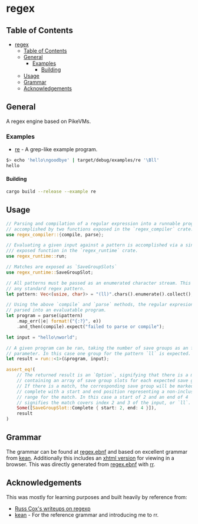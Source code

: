 # regex
## Table of Contents
<!-- TOC -->

- [regex](#regex)
	- [Table of Contents](#table-of-contents)
	- [General](#general)
		- [Examples](#examples)
			- [Building](#building)
	- [Usage](#usage)
	- [Grammar](#grammar)
	- [Acknowledgements](#acknowledgements)

<!-- /TOC -->

## General
A regex engine based on PikeVMs.

### Examples
- [re](./compiler/examples/re/) - A grep-like example program.

```bash
$> echo 'hello\ngoodbye' | target/debug/examples/re '\Bll'
hello
```

#### Building
```bash
cargo build --release --example re
```

## Usage
```rust
// Parsing and compilation of a regular expression into a runnable program is
// accomplished by two functions exposed in the `regex_compiler` crate.
use regex_compiler::{compile, parse};

// Evaluating a given input against a pattern is accomplished via a single
/// exposed function in the `regex_runtime` crate.
use regex_runtime::run;

// Matches are exposed as `SaveGroupSlots`
use regex_runtime::SaveGroupSlot;

// All patterns must be passed as an enumerated character stream. This can be
// any standard regex pattern.
let pattern: Vec<(usize, char)> = "(ll)".chars().enumerate().collect();

// Using the above `compile` and `parse` methods, the regular expresion is 
// parsed into an evaluatable program.
let program = parse(&pattern)
    .map_err(|e| format!("{:?}", e))
    .and_then(compile).expect("failed to parse or compile");

let input = "hello\nworld";

// A given program can be ran, taking the number of save groups as an function
// parameter. In this case one group for the pattern `ll` is expected.
let result = run::<1>(&program, input);

assert_eq!(
	// The returned result is an `Option`, signifying that there is a match,
	// containing an array of save group slots for each expected save group.
	// If there is a match, the corresponding save group will be marked
	// complete with a start and end position representing a non-inclusive
	// range for the match. In this case a start of 2 and an end of 4
	// signifies the match covers index 2 and 3 of the input, or `ll`.
	Some([SaveGroupSlot::Complete { start: 2, end: 4 }]),
	result
)
```

## Grammar
The grammar can be found at [regex.ebnf](./docs/regex.ebnf) and based on excellent grammar from [kean](https://kean.blog). Additionally this includes an [xhtml version](./docs/regex.xhtml) for viewing in a browser. This was directly generated from [regex.ebnf](./docs/regex.ebnf) with [rr](https://githug.com/ncatelli/rr-docker.git).

## Acknowledgements
This was mostly for learning purposes and built heavily by reference from:

- [Russ Cox's writeups on regexp](https://swtch.com/~rsc/regexp/)
- [kean](https://kean.blog) - For the reference grammar and introducing me to rr. 
